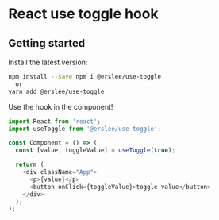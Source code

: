 # React use toggle hook

## Getting started

Install the latest version:
```sh
npm install --save npm i @erslee/use-toggle
  or
yarn add @erslee/use-toggle
```

Use the hook in the component!
```js
import React from 'react';
import useToggle from '@erslee/use-toggle';

const Component = () => (
  const [value, toggleValue] = useToggle(true);

  return (
    <div className="App">
      <p>{value}</p>
      <button onClick={toggleValue}>toggle value</button>
    </div>
  );
);
```

